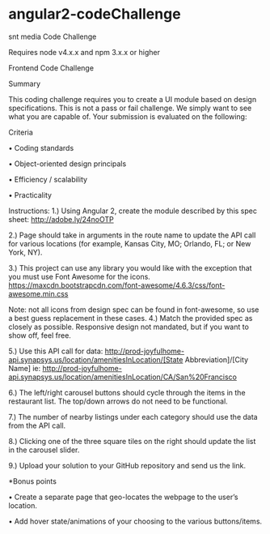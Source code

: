 # angular2-codeChallenge
snt media Code Challenge

Requires node v4.x.x and npm 3.x.x or higher

Frontend Code Challenge

Summary

This coding challenge requires you to create a UI module based on design
specifications. This is not a pass or fail challenge. We simply want to see what you are
capable of. Your submission is evaluated on the following:

Criteria

•	Coding standards

•	Object-oriented design principals

•	Efficiency / scalability

•	Practicality


Instructions:
1.)	Using Angular 2, create the module described by this spec sheet:
http://adobe.ly/24noOTP 

2.)	Page should take in arguments in the route name to update the API call for various locations (for example, Kansas City, MO; Orlando, FL; or New York, NY).

3.)	This project can use any library you would like with the exception that you must use Font Awesome for the icons. 
https://maxcdn.bootstrapcdn.com/font-awesome/4.6.3/css/font-awesome.min.css   

Note: not all icons from design spec can be found in font-awesome, so use a best guess replacement in these cases.
4.)	Match the provided spec as closely as possible. Responsive design not
mandated, but if you want to show off, feel free.

5.)	Use this API call for data: 
http://prod-joyfulhome-api.synapsys.us/location/amenitiesInLocation/[State Abbreviation]/[City Name]
ie:
http://prod-joyfulhome-api.synapsys.us/location/amenitiesInLocation/CA/San%20Francisco

6.)	The left/right carousel buttons should cycle through the items in the restaurant
list. The top/down arrows do not need to be functional.

7.)	The number of nearby listings under each category should use the data from the
API call.

8.)	Clicking one of the three square tiles on the right should update the list in the
carousel slider.

9.)	Upload your solution to your GitHub repository and send us the link.

*Bonus points

•	Create a separate page that geo-locates the webpage to the user’s location.

•	Add hover state/animations of your choosing to the various buttons/items.

